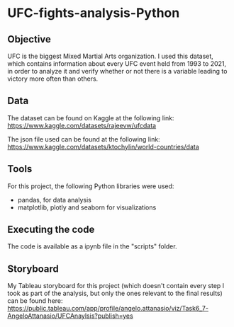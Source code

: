 # UFC-fights-analysis-Python

## Objective 
UFC is the biggest Mixed Martial Arts organization. I used this dataset, which contains information about every UFC event held from 1993 to 2021, in order to analyze it and verify whether or not there is a variable leading to victory more often than others. 

## Data
The dataset can be found on Kaggle at the following link: https://www.kaggle.com/datasets/rajeevw/ufcdata

The json file used can be found at the following link: https://www.kaggle.com/datasets/ktochylin/world-countries/data

## Tools
For this project, the following Python libraries were used:
- pandas, for data analysis
- matplotlib, plotly and seaborn for visualizations

## Executing the code
The code is available as a ipynb file in the "scripts" folder. 

## Storyboard
My Tableau storyboard for this project (which doesn't contain every step I took as part of the analysis, but only the ones relevant to the final results) can be found here:
https://public.tableau.com/app/profile/angelo.attanasio/viz/Task6_7-AngeloAttanasio/UFCAnaylsis?publish=yes

